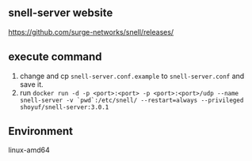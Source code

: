 ## snell-server website

https://github.com/surge-networks/snell/releases/

## execute command

1. change and cp `snell-server.conf.example` to `snell-server.conf` and save it.
1. run `` docker run -d -p <port>:<port> -p <port>:<port>/udp --name snell-server -v `pwd`:/etc/snell/ --restart=always --privileged shoyuf/snell-server:3.0.1 ``

## Environment

linux-amd64
